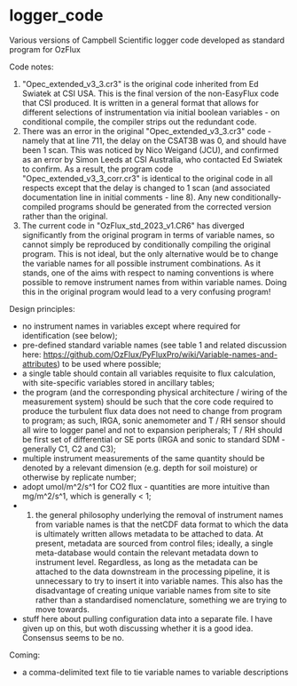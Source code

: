 # logger_code
Various versions of Campbell Scientific logger code developed as standard program for OzFlux

Code notes:

1) "Opec_extended_v3_3.cr3" is the original code inherited from Ed Swiatek at CSI USA. 
This is the final version of the non-EasyFlux code that CSI produced. It is written in a general
format that allows for different selections of instrumentation via initial boolean variables - on
conditional compile, the compiler strips out the redundant code.
2) There was an error in the original "Opec_extended_v3_3.cr3" code - namely that at line 711, the 
delay on the CSAT3B was 0, and should have been 1 scan. This was noticed by Nico Weigand (JCU), and 
confirmed as an error by Simon Leeds at CSI Australia, who contacted Ed Swiatek to confirm. As a result, 
the program code "Opec_extended_v3_3_corr.cr3" is identical to the original code in all respects except
that the delay is changed to 1 scan (and associated documentation line in initial comments - line 8).
Any new conditionally-compiled programs should be generated from the corrected version rather than
the original.
3) The current code in "OzFlux_std_2023_v1.CR6" has diverged significantly from the original program
in terms of variable names, so cannot simply be reproduced by conditionally compiling the original
program. This is not ideal, but the only alternative would be to change the variable names for all possible
instrument combinations. As it stands, one of the aims with respect to naming conventions is where possible to 
remove instrument names from within variable names. Doing this in the original program would lead to a very 
confusing program!

Design principles:

* no instrument names in variables except where required for identification (see below);
* pre-defined standard variable names (see table 1 and related discussion here: https://github.com/OzFlux/PyFluxPro/wiki/Variable-names-and-attributes) to be used where possible;
* a single table should contain all variables requisite to flux calculation, with site-specific variables stored in ancillary tables;
* the program (and the corresponding physical architecture / wiring of the measurement system) should be such that the core code required to produce the turbulent flux data does not 
need to change from program to program; as such, IRGA, sonic anemometer and T / RH sensor should all wire to logger panel and not to expansion peripherals;
T / RH should be first set of differential or SE ports (IRGA and sonic to standard SDM - generally C1, C2 and C3);
* multiple instrument measurements of the same quantity should be denoted by a relevant dimension (e.g. depth for soil moisture) or otherwise by replicate number;
* adopt umol/m^2/s^1 for CO2 flux - quantities are more intuitive than mg/m^2/s^1, which is generally < 1;
* 1) the general philosophy underlying the removal of instrument names from variable names is that the netCDF data format to which the data is ultimately written
allows metadata to be attached to data. At present, metadata are sourced from control files; ideally, a single meta-database would contain the relevant metadata 
down to instrument level. Regardless, as long as the metadata can be attached to the data downstream in the processing pipeline, it is unnecessary to try to insert
it into variable names. This also has the disadvantage of creating unique variable names from site to site rather than a standardised nomenclature, something we are 
trying to move towards.
* stuff here about pulling configuration data into a separate file. I have given up on this, but woth discussing whether it is a good idea. Consensus seems to be no.

Coming: 
* a comma-delimited text file to tie variable names to variable descriptions
